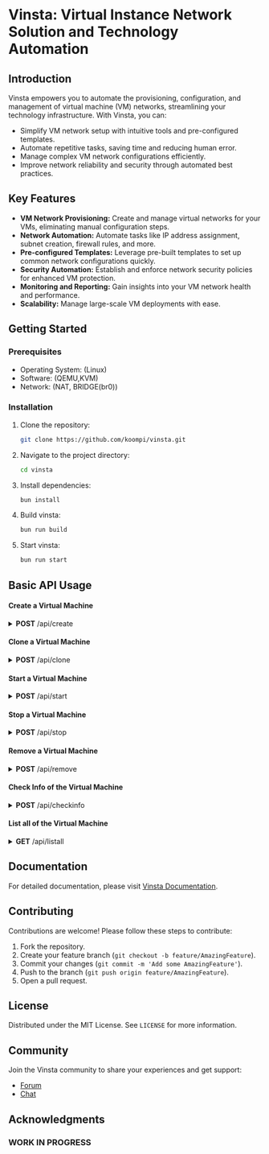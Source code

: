 # Vinsta: Virtual Instance Network Solution and Technology Automation

## Introduction

Vinsta empowers you to automate the provisioning, configuration, and management of virtual machine (VM) networks, streamlining your technology infrastructure. With Vinsta, you can:

- Simplify VM network setup with intuitive tools and pre-configured templates.
- Automate repetitive tasks, saving time and reducing human error.
- Manage complex VM network configurations efficiently.
- Improve network reliability and security through automated best practices.

## Key Features

- **VM Network Provisioning:** Create and manage virtual networks for your VMs, eliminating manual configuration steps.
- **Network Automation:** Automate tasks like IP address assignment, subnet creation, firewall rules, and more.
- **Pre-configured Templates:** Leverage pre-built templates to set up common network configurations quickly.
- **Security Automation:** Establish and enforce network security policies for enhanced VM protection.
- **Monitoring and Reporting:** Gain insights into your VM network health and performance.
- **Scalability:** Manage large-scale VM deployments with ease.

## Getting Started

### Prerequisites

- Operating System: (Linux)
- Software: (QEMU,KVM)
- Network: (NAT, BRIDGE(br0))

### Installation

1. Clone the repository:
    ```sh
    git clone https://github.com/koompi/vinsta.git
    ```
2. Navigate to the project directory:
    ```sh
    cd vinsta
    ```
3. Install dependencies:
    ```sh
    bun install
    ```
4. Build vinsta:
    ```sh
    bun run build
    ```
5. Start vinsta:
    ```sh
    bun run start
    ```


## Basic API Usage

#### Create a Virtual Machine

<details close="close">
<summary><b>POST</b> /api/create</summary>

```json
{
    "name": "koompi-vm-1",
    "iso": "koompi",
    "ram": "4096",
    "disk": "15G",
    "cpu": "2",
    "network": "br10",
    "bootOption": "uefi",
    "arch": "x64"
}
```
</details>

#### Clone a Virtual Machine

<details close="close">
<summary><b>POST</b> /api/clone</summary>

```json
{
  "image": "koompi",
  "name": "koompi-vm1",
  "ram": "8192",
  "disk": "100G",
  "cpu": "8"
}
```
</details>


#### Start a Virtual Machine

<details close="close">
<summary><b>POST</b> /api/start</summary>

```json
{
  "name": "koompi-vm1",
}
```
</details>

#### Stop a Virtual Machine

<details close="close">
<summary><b>POST</b> /api/stop</summary>

```json
{
  "name": "koompi-vm1",
}
```
</details>

#### Remove a Virtual Machine

<details close="close">
<summary><b>POST</b> /api/remove</summary>

```json
{
  "name": "koompi-vm1",
}
```
</details>

#### Check Info of the Virtual Machine

<details close="close">
<summary><b>POST</b> /api/checkinfo</summary>

```json
{
  "name": "koompi-vm1",
}
```
</details>


#### List all of the Virtual Machine

<details close="close">
<summary><b>GET</b> /api/listall</summary>

```json
{
}
```
</details>


## Documentation

For detailed documentation, please visit [Vinsta Documentation](https://github.com/koompi/vinsta/docs/README.md).

## Contributing

Contributions are welcome! Please follow these steps to contribute:

1. Fork the repository.
2. Create your feature branch (`git checkout -b feature/AmazingFeature`).
3. Commit your changes (`git commit -m 'Add some AmazingFeature'`).
4. Push to the branch (`git push origin feature/AmazingFeature`).
5. Open a pull request.

## License

Distributed under the MIT License. See `LICENSE` for more information.

## Community

Join the Vinsta community to share your experiences and get support:

- [Forum](https://localhost:3000)
- [Chat](https://localhost:3000)


## Acknowledgments

### WORK IN PROGRESS
